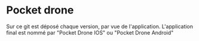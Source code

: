 # Pocket drone
Sur ce git est déposé chaque version, par vue de l'application.
L'application final est nommé par "Pocket Drone IOS" ou "Pocket Drone Android" 
